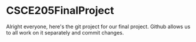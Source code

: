 # CSCE205FinalProject

Alright everyone, here's the git project for our final project. Github allows us to all work on it separately and commit changes.
